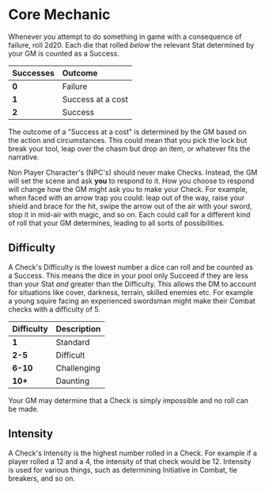 # Core Mechanic
Whenever you attempt to do something in game with a consequence of failure, roll 2d20. Each die that rolled *below* the relevant Stat determined by your GM is counted as a Success.

| Successes | Outcome           |
|:----------|:------------------|
| **0**     | Failure           |
| **1**     | Success at a cost |
| **2**     | Success           |

The outcome of a "Success at a cost" is determined by the GM based on the action and circumstances. This could mean that you pick the lock but break your tool, leap over the chasm but drop an item, or whatever fits the narrative.

Non Player Character's (NPC's) should never make Checks. Instead, the GM will set the scene and ask **you** to respond to it. How you choose to respond will change how the GM might ask you to make your Check. For example, when faced with an arrow trap you could: leap out of the way, raise your shield and brace for the hit, swipe the arrow out of the air with your sword, stop it in mid-air with magic, and so on. Each could call for a different kind of roll that your GM determines, leading to all sorts of possibilities.

## Difficulty
A Check's Difficulty is the lowest number a dice can roll and be counted as a Success. This means the dice in your pool only Succeed if they are less than your Stat *and* greater than the Difficulty. This allows the DM to account for situations like cover, darkness, terrain, skilled enemies etc. For example a young squire facing an experienced swordsman might make their Combat checks with a difficulty of 5.

| Difficulty | Description |
| ---------- | ----------- |
| **1**      | Standard    |
| **2-5**    | Difficult   |
| **6-10**   | Challenging |
| **10+**    | Daunting    |

Your GM may determine that a Check is simply impossible and no roll can be made.

## Intensity
A Check's Intensity is the highest number rolled in a Check. For example if a player rolled a 12 and a 4, the intensity of that check would be 12. Intensity is used for various things, such as determining Initiative in Combat, tie breakers, and so on.